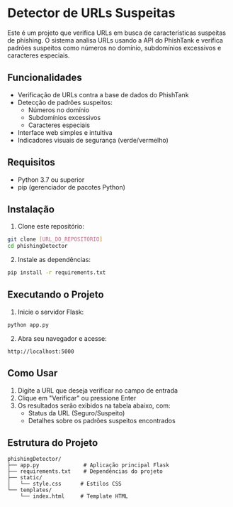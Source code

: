 # Detector de URLs Suspeitas

Este é um projeto que verifica URLs em busca de características suspeitas de phishing. O sistema analisa URLs usando a API do PhishTank e verifica padrões suspeitos como números no domínio, subdomínios excessivos e caracteres especiais.

## Funcionalidades

- Verificação de URLs contra a base de dados do PhishTank
- Detecção de padrões suspeitos:
  - Números no domínio
  - Subdomínios excessivos
  - Caracteres especiais
- Interface web simples e intuitiva
- Indicadores visuais de segurança (verde/vermelho)

## Requisitos

- Python 3.7 ou superior
- pip (gerenciador de pacotes Python)

## Instalação

1. Clone este repositório:
```bash
git clone [URL_DO_REPOSITÓRIO]
cd phishingDetector
```

2. Instale as dependências:
```bash
pip install -r requirements.txt
```

## Executando o Projeto

1. Inicie o servidor Flask:
```bash
python app.py
```

2. Abra seu navegador e acesse:
```
http://localhost:5000
```

## Como Usar

1. Digite a URL que deseja verificar no campo de entrada
2. Clique em "Verificar" ou pressione Enter
3. Os resultados serão exibidos na tabela abaixo, com:
   - Status da URL (Seguro/Suspeito)
   - Detalhes sobre os padrões suspeitos encontrados

## Estrutura do Projeto

```
phishingDetector/
├── app.py              # Aplicação principal Flask
├── requirements.txt    # Dependências do projeto
├── static/
│   └── style.css      # Estilos CSS
└── templates/
    └── index.html     # Template HTML
```